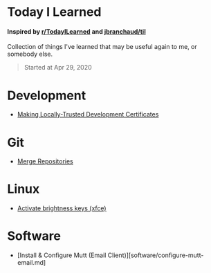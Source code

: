 # Today I Learned
#### Inspired by [r/TodayILearned](https://www.reddit.com/r/todayilearned/) and [jbranchaud/til](https://github.com/jbranchaud)
Collection of things I've learned that may be useful again to me, or somebody else.
> Started at Apr 29, 2020

# Development
- [Making Locally-Trusted Development Certificates](development/local-development-certificates.md)

# Git
- [Merge Repositories](Git/merge-two-repositories.md)

# Linux
- [Activate brightness keys (xfce)](linux/activate-brightness-keys-xfce.md)

# Software
- [Install & Configure Mutt (Email Client)][software/configure-mutt-email.md]
